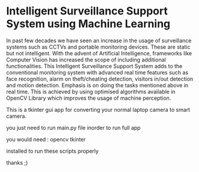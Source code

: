 # Intelligent Surveillance Support System using Machine Learning
In past few decades we have seen an increase in the usage of surveillance systems such 
as CCTVs and portable monitoring devices. These are static but not intelligent. With 
the advent of Artificial Intelligence, frameworks like Computer Vision has increased the 
scope of including additional functionalities. This Intelligent Surveillance Support 
System adds to the conventional monitoring system with advanced real time features 
such as face recognition, alarm on theft/cheating detection, visitors in/out detection and 
motion detection. Emphasis is on doing the tasks mentioned above in real time. This is 
achieved by using optimised algorithms available in OpenCV Library which improves 
the usage of machine perception.


This is a tkinter gui app for converting your normal laptop camera to smart camera.

you just need to run main.py file inorder to run full app 

you would need :
opencv
tkinter

installed to run these scripts properly

thanks ;) 

